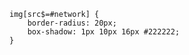 
	img[src$=#network] {
		border-radius: 20px;
		box-shadow: 1px 10px 16px #222222;
	}
</style>

# 

